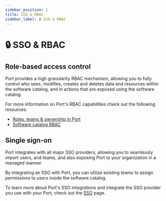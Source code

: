 ```yaml
---
sidebar_position: 1
title: SSO & RBAC
sidebar_label: 🔒 SSO & RBAC
---
```


# 🔒 SSO & RBAC

## Role-based access control

Port provides a high granularity RBAC mechanism, allowing you to fully control who sees, modifies, creates and deletes data and resources within the software catalog, and in actions that are exposed using the software catalog.

For more information on Port's RBAC capabilities check out the following resources:

- [Roles, teams & ownership in Port](rbac/rbac.md)
- [Software catalog RBAC](../build-your-software-catalog/set-catalog-rbac/set-catalog-rbac.md)

## Single sign-on

Port integrates with all major SSO providers, allowing you to seamlessly import users, and teams, and also exposing Port to your organization in a managed manner.

By integrating an SSO with Port, you can utilize existing teams to assign permissions to users inside the software catalog.

To learn more about Port's SSO integrations and integrate the SSO provider you use with your Port, check out the [SSO](./sso-providers/sso-providers.md) page.
